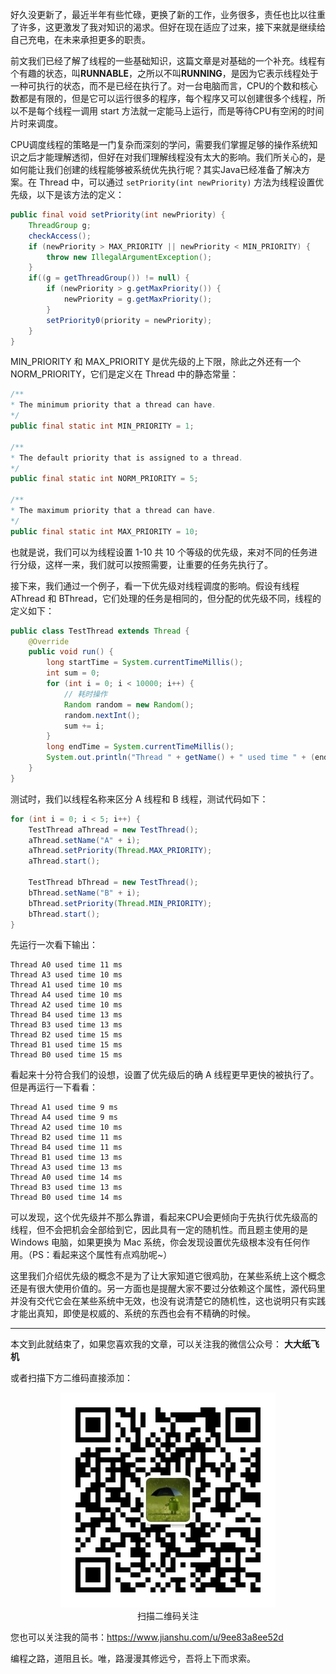 好久没更新了，最近半年有些忙碌，更换了新的工作，业务很多，责任也比以往重了许多，这更激发了我对知识的渴求。但好在现在适应了过来，接下来就是继续给自己充电，在未来承担更多的职责。

前文我们已经了解了线程的一些基础知识，这篇文章是对基础的一个补充。线程有个有趣的状态，叫**RUNNABLE**，之所以不叫**RUNNING**，是因为它表示线程处于一种可执行的状态，而不是已经在执行了。对一台电脑而言，CPU的个数和核心数都是有限的，但是它可以运行很多的程序，每个程序又可以创建很多个线程，所以不是每个线程一调用 start 方法就一定能马上运行，而是等待CPU有空闲的时间片时来调度。

CPU调度线程的策略是一门复杂而深刻的学问，需要我们掌握足够的操作系统知识之后才能理解透彻，但好在对我们理解线程没有太大的影响。我们所关心的，是如何能让我们创建的线程能够被系统优先执行呢？其实Java已经准备了解决方案。在 Thread 中，可以通过 `setPriority(int newPriority)` 方法为线程设置优先级，以下是该方法的定义：

```java
public final void setPriority(int newPriority) {
    ThreadGroup g;
    checkAccess();
    if (newPriority > MAX_PRIORITY || newPriority < MIN_PRIORITY) {
        throw new IllegalArgumentException();
    }
    if((g = getThreadGroup()) != null) {
        if (newPriority > g.getMaxPriority()) {
            newPriority = g.getMaxPriority();
        }
        setPriority0(priority = newPriority);
    }
}
```

MIN_PRIORITY 和 MAX_PRIORITY 是优先级的上下限，除此之外还有一个 NORM_PRIORITY，它们是定义在 Thread 中的静态常量：

```java
/**
* The minimum priority that a thread can have.
*/
public final static int MIN_PRIORITY = 1;

/**
* The default priority that is assigned to a thread.
*/
public final static int NORM_PRIORITY = 5;

/**
* The maximum priority that a thread can have.
*/
public final static int MAX_PRIORITY = 10;
```

也就是说，我们可以为线程设置 1-10 共 10 个等级的优先级，来对不同的任务进行分级，这样一来，我们就可以按照需要，让重要的任务先执行了。

接下来，我们通过一个例子，看一下优先级对线程调度的影响。假设有线程 AThread 和 BThread，它们处理的任务是相同的，但分配的优先级不同，线程的定义如下：

```java
public class TestThread extends Thread {
    @Override
    public void run() {
        long startTime = System.currentTimeMillis();
        int sum = 0;
        for (int i = 0; i < 10000; i++) {
            // 耗时操作
            Random random = new Random();
            random.nextInt();
            sum += i;
        }
        long endTime = System.currentTimeMillis();
        System.out.println("Thread " + getName() + " used time " + (endTime - startTime) + " ms");
    }
}
```

测试时，我们以线程名称来区分 A 线程和 B 线程，测试代码如下：

```java
for (int i = 0; i < 5; i++) {
    TestThread aThread = new TestThread();
    aThread.setName("A" + i);
    aThread.setPriority(Thread.MAX_PRIORITY);
    aThread.start();

    TestThread bThread = new TestThread();
    bThread.setName("B" + i);
    bThread.setPriority(Thread.MIN_PRIORITY);
    bThread.start();
}
```

先运行一次看下输出：

```
Thread A0 used time 11 ms
Thread A3 used time 10 ms
Thread A1 used time 10 ms
Thread A4 used time 10 ms
Thread A2 used time 10 ms
Thread B4 used time 13 ms
Thread B3 used time 13 ms
Thread B2 used time 15 ms
Thread B1 used time 15 ms
Thread B0 used time 15 ms
```

看起来十分符合我们的设想，设置了优先级后的确 A 线程更早更快的被执行了。但是再运行一下看看：

```
Thread A1 used time 9 ms
Thread A4 used time 9 ms
Thread A2 used time 10 ms
Thread B2 used time 11 ms
Thread B4 used time 11 ms
Thread B1 used time 13 ms
Thread A3 used time 13 ms
Thread A0 used time 14 ms
Thread B3 used time 13 ms
Thread B0 used time 14 ms
```

可以发现，这个优先级并不那么靠谱，看起来CPU会更倾向于先执行优先级高的线程，但不会把机会全部给到它，因此具有一定的随机性。而且题主使用的是 Windows 电脑，如果更换为 Mac 系统，你会发现设置优先级根本没有任何作用。（PS：看起来这个属性有点鸡肋呢~）

这里我们介绍优先级的概念不是为了让大家知道它很鸡肋，在某些系统上这个概念还是有很大使用价值的。另一方面也是提醒大家不要过分依赖这个属性，源代码里并没有交代它会在某些系统中无效，也没有说清楚它的随机性，这也说明只有实践才能出真知，即使是权威的、系统的东西也会有不精确的时候。

---

本文到此就结束了，如果您喜欢我的文章，可以关注我的微信公众号： **大大纸飞机** 

或者扫描下方二维码直接添加：

<div align="center"><img src ="./image/qrcode.jpg" /><br/>扫描二维码关注</div>

您也可以关注我的简书：https://www.jianshu.com/u/9ee83a8ee52d

编程之路，道阻且长。唯，路漫漫其修远兮，吾将上下而求索。